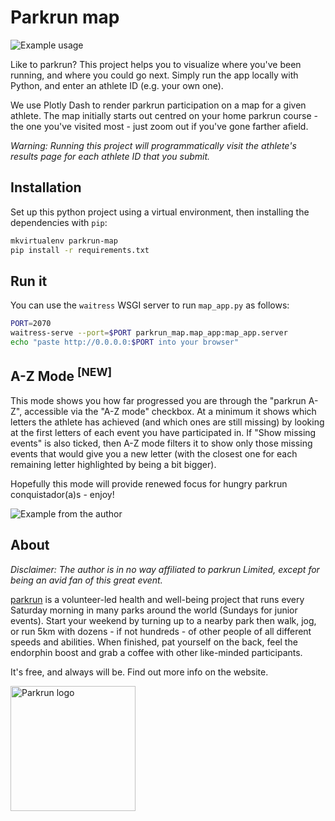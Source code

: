# Parkrun map

![Example usage](demo.gif)

Like to parkrun? This project helps you to visualize where you've been running, and where you could go next.
Simply run the app locally with Python, and enter an athlete ID (e.g. your own one). 

We use Plotly Dash to render parkrun participation on a map for a given athlete.
The map initially starts out centred on your home parkrun course - the one you've visited most - just zoom out if you've gone farther afield.

_Warning: Running this project will programmatically visit the athlete's results page for each athlete ID that you submit._

## Installation

Set up this python project using a virtual environment, then installing the dependencies with `pip`:

```bash
mkvirtualenv parkrun-map
pip install -r requirements.txt
```

## Run it

You can use the `waitress` WSGI server to run `map_app.py` as follows:

```bash
PORT=2070
waitress-serve --port=$PORT parkrun_map.map_app:map_app.server
echo "paste http://0.0.0.0:$PORT into your browser"
```

## A-Z Mode <sup>[NEW]</sup>

This mode shows you how far progressed you are through the "parkrun A-Z", accessible via the "A-Z mode" checkbox.
At a minimum it shows which letters the athlete has achieved (and which ones are still missing) by looking at the first
letters of each event you have participated in. If "Show missing events" is also ticked, then A-Z mode filters it to
show only those missing events that would give you a new letter (with the closest one for each remaining letter highlighted
by being a bit bigger).

Hopefully this mode will provide renewed focus for hungry parkrun conquistador(a)s - enjoy!


![Example from the author](https://user-images.githubusercontent.com/13883308/263394817-581c9ff0-f14e-43db-92e9-c3f97ef7c523.png)

## About

_Disclaimer: The author is in no way affiliated to parkrun Limited, except for being an avid fan of this great event._

[parkrun](https://www.parkrun.com) is a volunteer-led health and well-being project that runs every Saturday morning in many parks around the world
(Sundays for junior events). Start your weekend by turning up to a nearby park then walk, jog, or run 5km with dozens - if not hundreds - of other people of all different
speeds and abilities. When finished, pat yourself on the back, feel the endorphin boost and grab a coffee with other like-minded participants. 

It's free, and always will be. Find out more info on the website. 

<a href="https://www.parkrun.com" target="_blank"><img src="http://www.eynshamroadrunners.org.uk/wp-content/uploads/2015/09/Parkrun_32.jpg" alt="Parkrun logo" width="200"/></a>